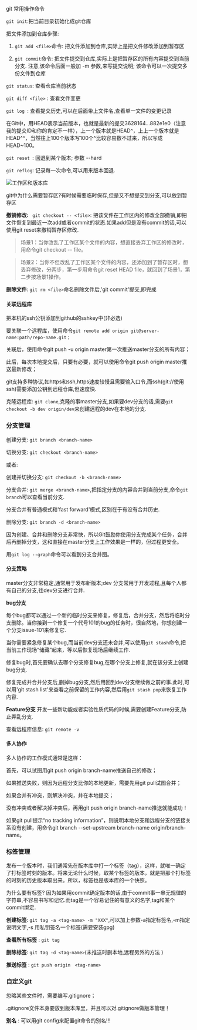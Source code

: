 
git 常用操作命令

`git init`:把当前目录初始化成git仓库

把文件添加到仓库步骤:
   1. `git add <file>`命令:  把文件添加到仓库,实际上是把文件修改添加到暂存区

   2. `git commit`命令: 把文件提交到仓库,实际上是把暂存区的所有内容提交到当前分支. 注意,该命令后面一般加 -m 参数,来写提交说明; 该命令可以一次提交多份文件到仓库

 `git status`: 查看仓库当前状态

 `git diff <file>` : 查看文件变更

 `git log `: 查看提交历史,可以在后面带上文件名,查看单一文件的变更记录


 在Git中，用HEAD表示当前版本，也就是最新的提交3628164...882e1e0（注意我的提交ID和你的肯定不一样），上一个版本就是HEAD^，上上一个版本就是HEAD^^，当然往上100个版本写100个^比较容易数不过来，所以写成HEAD~100。

`git reset `: 回退到某个版本; 参数 --hard

`git reflog`: 记录每一次命令,可以用来版本回退.

![工作区和版本库](http://www.liaoxuefeng.com/files/attachments/001384907702917346729e9afbf4127b6dfbae9207af016000/0)

git中为什么需要暂存区?有时候需要临时保存,但是又不想提交到分支,可以放到暂存区

**撤销修改:**
` git checkout -- <file>`: 把该文件在工作区内的修改全部撤销,即把文件恢复到最近一次add或者commit的状态.如果add但是没有commit的话,可以使用git reset来撤销暂存区修改.

>场景1：当你改乱了工作区某个文件的内容，想直接丢弃工作区的修改时，用命令git checkout -- file。

>场景2：当你不但改乱了工作区某个文件的内容，还添加到了暂存区时，想丢弃修改，分两步，第一步用命令git reset HEAD file，就回到了场景1，第二步按场景1操作。

**删除文件**: `git rm <file>`命名删除文件后,'git commit'提交,即完成


#### 关联远程库

把本机的ssh公钥添加到github的sshkey中(非必选)

要关联一个远程库，使用命令`git remote add origin git@server-name:path/repo-name.git；`

关联后，使用命令git push -u origin master第一次推送master分支的所有内容；

此后，每次本地提交后，只要有必要，就可以使用命令git push origin master推送最新修改；

git支持多种协议,如https和ssh,https速度较慢且需要输入口令,而ssh(git://使用ssh)需要添加公钥到远程仓库,但速度快.

克隆远程库: `git clone`,克隆的事master分支,如果要dev分支的话,需要`git checkout -b dev origin/dev`来创建远程的dev在本地的分支.

### 分支管理

创建分支:  `git branch <branch-name>`

切换分支: `git checkout <branch-name>`

或者:

创建并切换分支: `git checkout -b <branch-name>`

分支合并: `git merge <branch-name>`,把指定分支的内容合并到当前分支,命令`git branch`可以查看当前分支.

分支合并有普通模式和'fast forward'模式,区别在于有没有合并历史.

删除分支: `git branch -d <branch-name>`

因为创建、合并和删除分支非常快，所以Git鼓励你使用分支完成某个任务，合并后再删掉分支，这和直接在master分支上工作效果是一样的，但过程更安全。

用`git log --graph`命令可以看到分支合并图。

#### 分支策略

master分支非常稳定,通常用于发布新版本;dev 分支常用于开发过程,且每个人都有自己的分支,往dev分支进行合并.

**bug分支**

每个bug都可以通过一个新的临时分支来修复，修复后，合并分支，然后将临时分支删除。当你接到一个修复一个代号101的bug的任务时，很自然地，你想创建一个分支issue-101来修复它.

当你需要紧急修复某个bug,而当前dev分支还未合并,可以使用`git stash`命令,把当前工作现场“储藏”起来，等以后恢复现场后继续工作.

修复bug时,首先要确认去哪个分支修复bug,在哪个分支上修复,就在该分支上创建bug分支.

修复完成并合并分支后,删掉bug分支,然后用回到dev分支继续做之前的事.此时,可以用'git stash list'来查看之前保留的工作内容,然后用`git stash pop`来恢复工作内容.

**Feature分支**
开发一些新功能或者实验性质代码的时候,需要创建Feature分支,防止弄乱分支.

查看远程库信息:  `git remote -v`


#### 多人协作
多人协作的工作模式通常是这样：

首先，可以试图用git push origin branch-name推送自己的修改；

如果推送失败，则因为远程分支比你的本地更新，需要先用git pull试图合并；

如果合并有冲突，则解决冲突，并在本地提交；

没有冲突或者解决掉冲突后，再用git push origin branch-name推送就能成功！

如果git pull提示“no tracking information”，则说明本地分支和远程分支的链接关系没有创建，用命令git branch --set-upstream branch-name origin/branch-name。


### 标签管理

发布一个版本时，我们通常先在版本库中打一个标签（tag），这样，就唯一确定了打标签时刻的版本。将来无论什么时候，取某个标签的版本，就是把那个打标签的时刻的历史版本取出来。所以，标签也是版本库的一个快照。


为什么要有标签? 因为如果用commit确定版本的话,由于commit事一串无规律的字符串,不容易书写和记忆.而tag是一个容易记住的有意义的名字,tag和某个commit绑定.

**创建标签**: `git tag -a <tag-name> -m "XXX"`,可以加上参数-a指定标签名,-m指定说明文字,-s 用私钥签名一个标签(需要安装gpg)

**查看所有标签** : `git tag`

**删除标签**: `git tag -d <tag-name>`(未推送时删本地,远程另外的方法 )

**推送标签** : `git push origin　<tag-name>`

### 自定义git

忽略某些文件时，需要编写.gitignore；

.gitignore文件本身要放到版本库里，并且可以对.gitignore做版本管理！


 **别名** : 可以用git config来配置git命令的别名!!!

